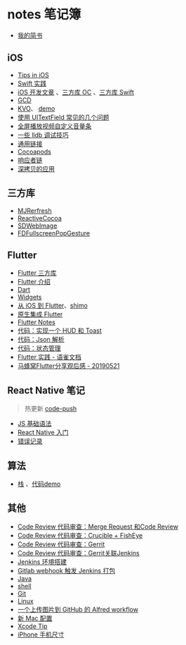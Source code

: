 # notes 笔记簿 

+ [我的简书](https://www.jianshu.com/u/f75be2cdebe5)

## iOS 

+ [Tips in iOS](docs/ios/tips_in_ios.md)
+ [Swift 实践](https://www.yuque.com/docs/share/fdcd7dcb-aaf3-4a43-8e6d-f16f64dfa210?#)
+ [iOS 开发文章](docs/ios/articles.md) 、[三方库 OC](docs/ios/third_party_library_OC.md) 、[三方库 Swift](docs/ios/third_party_library_Swift.md)
+ [GCD](docs/ios/gcd.md)
+ [KVO](./docs/ios/kvo_ios.md)、 [demo](./code/UcarShareDemo/)
+ [使用 UITextField 常见的几个问题](docs/ios/uitextfield_problems.md)
+ [全屏播放视频自定义音量条](docs/ios/ucar_volume.md)
+ [一些 lldb 调试技巧](docs/ios/lldb.md)
+ [通用链接](docs/ios/universal_links.md)
+ [Cocoapods](docs/ios/cocoapods.md)
+ [响应者链](docs/ios/responderchain.md)
+ [深拷贝的应用](docs/ios/deep_copy.md)

## 三方库
+ [MJRerfresh](./docs/ios/mjrefresh.md)
+ [ReactiveCocoa](./docs/ios/rac.md) 
+ [SDWebImage](docs/ios/SDWebImage.md)
+ [FDFullscreenPopGesture](docs/ios/FDFullscreenPopGesture.md)

## Flutter
+ [Flutter 三方库](./docs/flutter/flutter_vender.md)
+ [Flutter 介绍](docs/flutter/flutter_intro.md)
+ [Dart](docs/flutter/dart.md)
+ [Widgets](docs/flutter/widget.md)
+ [从 iOS 到 Flutter](docs/flutter/from_ios_to_flutter.md)、[shimo](https://shimo.im/docs/xqy3YkHg9X9RPVDq/)
+ [原生集成 Flutter](docs/flutter/add_flutter_to_native.md)
+ [Flutter Notes](docs/flutter/flutter_notes.md)
+ [代码：实现一个 HUD 和 Toast](docs/flutter/flutter_progresshud_toast.md)
+ [代码：Json 解析](docs/flutter/json_parsing_in_flutter.md)
+ [代码：状态管理](docs/flutter/state_manage_in_flutter.md)
+ [Flutter 实践 - 语雀文档](https://www.yuque.com/docs/share/6b275965-74d5-41b4-8879-8d39ffa1622e?)
+ [马蜂窝Flutter分享观后感 - 20190521](https://shimo.im/slides/mqu8dFUTkpAPRuwT/) 

## React Native 笔记 

> 热更新 [code-push](https://github.com/microsoft/react-native-code-push)

- [JS 基础语法](./rn/js_lang.md)
- [React Native 入门](./rn/rn_0_start.md)
- [错误记录](./rn/rn_error.md)

## 算法  
+ [栈](docs/algorithm/stack.md) 、[代码demo](https://github.com/AllenSWB/notes/tree/master/code/StackDemo)

## 其他
+ [Code Review 代码审查：Merge Request 和Code Review](docs/CITools/mergerequest.md)
+ [Code Review 代码审查：Crucible + FishEye](docs/CITools/Crucible.md)
+ [Code Review 代码审查：Gerrit](docs/CITools/gerritinstall.md)
+ [Code Review 代码审查：Gerrit关联Jenkins](docs/CITools/Gerrit%20+%20Jenkins.md)
+ [Jenkins 环境搭建](docs/CITools/Jenkins%E7%8E%AF%E5%A2%83%E6%90%AD%E5%BB%BA.md)
+ [Gitlab webhook 触发 Jenkins 打包](docs/CITools/Gitlab_webhook.md)
+ [Java](docs/java_basic.md)
+ [shell](docs/shell.md)
+ [Git](docs/git.md)
+ [Linux](./docs/linux.md)
+ [一个上传图片到 GitHub 的 Alfred workflow](docs/applescript.md)
+ [新 Mac 配置](./docs/mac.md)
+ [Xcode Tip](./docs/ios/xcode_tip.md)
+ [iPhone 手机尺寸](docs/ios/ios_design.md) 